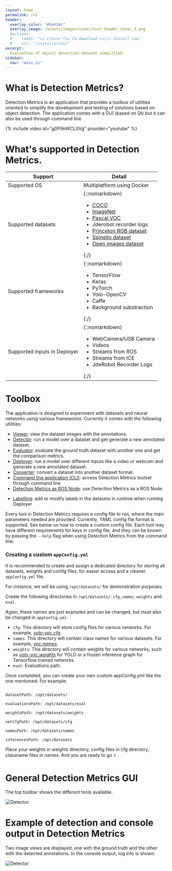 ```yaml
---
layout: home
permalink: /v1
header:
  overlay_color: "#5e616c"
  overlay_image: /assets/images/cover/test_header_shear_3.png
  #actions:
  #  - label: "<i class='fas fa-download'></i> Install now"
  #    url: "/installation/"
excerpt:
  Evaluation of object detection dataset simplified
sidebar:
  nav: "main_v1"
---
```



# What is Detection Metrics?

Detection Metrics is an application that provides a toolbox of utilities oriented to simplify the development and testing of solutions based on object detection.
The application comes with a GUI (based on Qt) but it can also be used through command line.


{% include video id="gDP9nWCL0Vg" provider="youtube" %}

# What's supported in Detection Metrics.

| Support | Detail                                                  |
| ------ | ------------------------------------------------------------ |
| Supported OS  | Multiplatform using Docker                 |
| Supported datasets  | {::nomarkdown}<ul><li><a href="https://cocodataset.org/#home" target="blank">COCO</a></li><li><a href="http://www.image-net.org/" target="blank">ImageNet</a></li><li><a href="http://host.robots.ox.ac.uk/pascal/VOC/" target="blank">Pascal VOC</a></li><li>Jderobot recorder logs</li><li><a href="https://rgbd.cs.princeton.edu/" target="blank">Princeton RGB dataset</a></li><li><a href="http://www2.informatik.uni-freiburg.de/~spinello/RGBD-dataset.html" target="blank">Spinello dataset</a></li><li><a href="https://storage.googleapis.com/openimages/web/index.html" target="blank">Open images dataset</a></li></ul>{:/} |
| Supported frameworks   | {::nomarkdown}<ul><li>TensorFlow</li><li>Keras</li><li>PyTorch</li><li>Yolo-OpenCV</li><li>Caffe</li><li>Background substraction</li></ul>{:/}  |
| Supported inputs in Deployer   | {::nomarkdown}<ul><li>WebCamera/USB Camera</li><li>Videos</li><li>Streams from ROS</li><li>Streams from ICE</li><li>JdeRobot Recorder Logs</li></ul>{:/} |



# Toolbox

The application is designed to experiment with datasets and neural networks using various frameworks. Currently it comes with the following utilities:

* [Viewer](functionality/viewer/): view the dataset images with the annotations.
* [Detector](functionality/detector/): run a model over a dataset and get generate a new annotated dataset.
* [Evaluator](functionality/evaluator/): evaluate the ground truth dataset with another one and get the comparison metrics.
* [Deployer](functionality/deployer/): run a model over different inputs like a video or webcam and generate a new annotated dataset.
* [Converter](functionality/converter/): convert a dataset into another dataset format.
* [Command line application (CLI)](functionality/command_line_application/): access Detection Metrics toolset through command line
* [Detection Metrics as ROS Node](functionality/ros_node/): use Detection Metrics as a ROS Node.
+ [Labelling](resources/gsoc_19/): add or modify labels in the datasets in runtime when running Deployer

Every tool in Detection Metrics requires a config file to run, where the main parameters needed are provided. Currently, YAML config file format is supported. See below on how to create a custom config file.
Each tool may have different requirements for keys in config file, and they can be known by passing the ```--help``` flag when using Detection Metrics from
the command line.

### Creating a custom ```appConfig.yml```

It is recommended to create and assign a dedicated directory for storing all datasets, weights and config files, for easier access and a cleaner ```appConfig.yml``` file.

For instance, we will be using ```/opt/datasets/``` for demonstration purposes.

Create the following directories in ```/opt/datasets/```: ```cfg```, ```names```, ```weights``` and ```eval```.

Again, these names are just examples and can be changed, but must also be changed in ```appConfig.yml```.

* ```cfg```: This directory will store config files for various networks. For example, [*yolo-voc.cfg*](https://github.com/pjreddie/darknet/blob/master/cfg/yolov3-voc.cfg).
* ```names```: This directory will contain class names for various datasets. For example, [*voc.names*](https://github.com/pjreddie/darknet/blob/master/data/voc.names).
* ```weights```: This directory will contain weights for various networks, such as [*yolo-voc.weights*](https://pjreddie.com/media/files/yolo-voc.weights) for YOLO or a frozen inference graph for Tensorflow trained networks.
* ```eval```: Evaluations path.

Once completed, you can create your own custom appConfig.yml like the one mentioned. For example:

```

datasetPath: /opt/datasets/

evaluationsPath: /opt/datasets/eval

weightsPath: /opt/datasets/weights

netCfgPath: /opt/datasets/cfg

namesPath: /opt/datasets/names

inferencesPath: /opt/datasets

```

Place your weights in weights directory, config files in cfg directory, classname files in names. And you are ready to go ⚡️ .

# General Detection Metrics GUI

The top toolbar shows the different tools available.


![Detector](../assets/images/main_window.png)

# Example of detection and console output in Detection Metrics

Two image views are displayed, one with the ground truth and the other with the detected annotations.
In the console output, log info is shown.

![Detector](../assets/images/detector.png)
